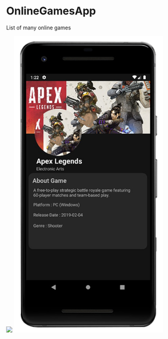 # OnlineGamesApp
List of many online games


<p float="left">
  <img src="hhttps://github.com/salvator627/OnlineGamesApp/assets/57354073/a7f90978-24be-4c0b-bddd-d6c42ba90b6a" width="400" />
  <img src="https://github.com/salvator627/OnlineGamesApp/blob/master/app/src/main/res/drawable/gh2.png" width="400" /> 
</p>


